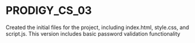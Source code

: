 # PRODIGY_CS_03

Created the initial files for the project, including index.html, style.css, and script.js. This version includes basic password validation functionality
